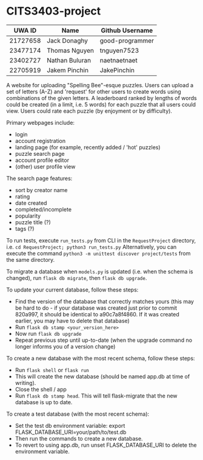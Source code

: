 # CITS3403-project

|UWA ID  |Name          |Github Username|
|--------|--------------|---------------|
|21727658|Jack Donaghy  |good-programmer|
|23477174|Thomas Nguyen |tnguyen7523    |
|23402727|Nathan Buluran|naetnaetnaet   |
|22705919|Jakem Pinchin |JakePinchin    |

A website for uploading "Spelling Bee"-esque puzzles. Users can upload a set of letters (A-Z) and 'request' for other users to create words using combinations of the given letters. A leaderboard ranked by lengths of words could be created (in a limit, i.e. 5 words) for each puzzle that all users could view.
Users could rate each puzzle (by enjoyment or by difficulty).

Primary webpages include:
- login
- account registration
- landing page (for example, recently added / 'hot' puzzles)
- puzzle search page
- account profile editor
- (other) user profile view

The search page features:
- sort by creator name
- rating
- date created
- completed/incomplete
- popularity
- puzzle title (?)
- tags (?)


To run tests, execute `run_tests.py` from CLI in the `RequestProject` directory, i.e. `cd RequestProject; python3 run_tests.py`
Alternatively, you can execute the command `python3 -m unittest discover project/tests` from the same directory.

To migrate a database when `models.py` is updated (i.e. when the schema is changed), run `flask db migrate`, then `flask db upgrade`.

To update your current database, follow these steps:

- Find the version of the database that correctly matches yours (this may be hard to do - if your database was created just prior to commit 820a997, it should be identical to a90c7a8f4860. If it was created earlier, you may have to delete that database)
- Run `flask db stamp <your_version_here>`
- Now run `flask db upgrade`
- Repeat previous step until up-to-date (when the upgrade command no longer informs you of a version change)

To create a new database with the most recent schema, follow these steps:

- Run `flask shell` or `flask run`
- This will create the new database (should be named app.db at time of writing).
- Close the shell / app
- Run `flask db stamp head`. This will tell flask-migrate that the new database is up to date.

To create a test database (with the most recent schema):

- Set the test db environment variable: export FLASK_DATABASE_URI=your/path/to/test.db
- Then run the commands to create a new database.
- To revert to using app.db, run unset FLASK_DATABASE_URI to delete the environment variable.